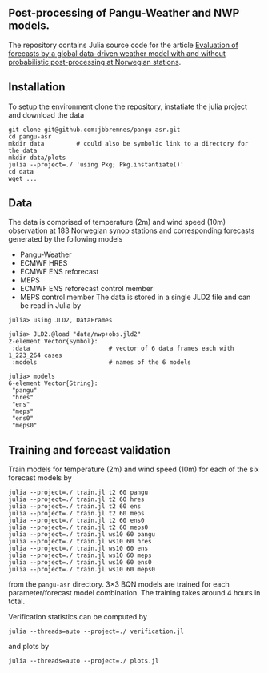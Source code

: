 ##  Post-processing of Pangu-Weather and NWP models.
The repository contains Julia source code for the article [Evaluation of forecasts by a global data-driven weather model with and without probabilistic post-processing at Norwegian stations](https://arxiv.org/abs/2309.01247).

##  Installation
To setup the environment clone the repository, instatiate the julia project and download the data
```
git clone git@github.com:jbbremnes/pangu-asr.git
cd pangu-asr
mkdir data         # could also be symbolic link to a directory for the data
mkdir data/plots
julia --project=./ 'using Pkg; Pkg.instantiate()'
cd data
wget ...
```

##  Data
The data is comprised of temperature (2m) and wind speed (10m) observation at 183 Norwegian synop stations and corresponding forecasts generated by the following models
* Pangu-Weather
* ECMWF HRES
* ECMWF ENS reforecast
* MEPS
* ECMWF ENS reforecast control member
* MEPS control member
The data is stored in a single JLD2 file and can be read in Julia by
```
julia> using JLD2, DataFrames

julia> JLD2.@load "data/nwp+obs.jld2"
2-element Vector{Symbol}:
 :data                      # vector of 6 data frames each with 1_223_264 cases
 :models                    # names of the 6 models

julia> models
6-element Vector{String}:
 "pangu"
 "hres"
 "ens"
 "meps"
 "ens0"
 "meps0"
```


## Training and forecast validation
Train models for temperature (2m) and wind speed (10m) for each of the six forecast models by
```
julia --project=./ train.jl t2 60 pangu
julia --project=./ train.jl t2 60 hres
julia --project=./ train.jl t2 60 ens
julia --project=./ train.jl t2 60 meps
julia --project=./ train.jl t2 60 ens0
julia --project=./ train.jl t2 60 meps0
julia --project=./ train.jl ws10 60 pangu
julia --project=./ train.jl ws10 60 hres
julia --project=./ train.jl ws10 60 ens
julia --project=./ train.jl ws10 60 meps
julia --project=./ train.jl ws10 60 ens0
julia --project=./ train.jl ws10 60 meps0
```
from the `pangu-asr` directory. 3×3 BQN models are trained for each parameter/forecast model combination. The training takes around 4 hours in total.

Verification statistics can be computed by
```
julia --threads=auto --project=./ verification.jl
```
and plots by
```
julia --threads=auto --project=./ plots.jl
```

